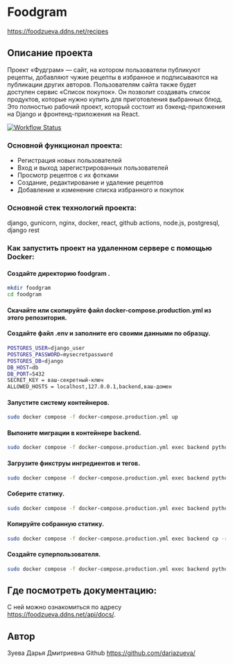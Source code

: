 #  Foodgram

https://foodzueva.ddns.net/recipes

## Описание проекта

Проект «Фудграм» — сайт, на котором пользователи публикуют рецепты, добавляют чужие рецепты в избранное и подписываются на публикации других авторов. Пользователям сайта также будет доступен сервис «Список покупок». Он позволит создавать список продуктов, которые нужно купить для приготовления выбранных блюд. Это полностью рабочий проект, который состоит из бэкенд-приложения на Django и фронтенд-приложения на React.

[![Workflow Status](https://github.com/dariazueva/foodgram-project-react/actions/workflows/main.yml/badge.svg)](https://github.com/dariazueva/foodgram-project-react/actions/workflows/main.yml)


### Основной функционал проекта:

- Регистрация новых пользователей
- Вход и выход зарегистрированных пользователей
- Просмотр рецептов с их фотками
- Создание, редактирование и удаление рецептов
- Добавление и изменение списка избранного и покупок

### Основной стек технологий проекта:

django, gunicorn, nginx, docker, react, github actions, node.js, postgresql, django rest 

### Как запустить проект на удаленном сервере с помощью Docker:

#### Создайте директорию foodgram .
```bash
mkdir foodgram
cd foodgram
```
#### Скачайте или скопируйте файл docker-compose.production.yml из этого репозитория.

#### Создайте файл .env и заполните его своими данными по образцу.
```bash
POSTGRES_USER=django_user
POSTGRES_PASSWORD=mysecretpassword
POSTGRES_DB=django
DB_HOST=db
DB_PORT=5432
SECRET_KEY = ваш-секретный-ключ
ALLOWED_HOSTS = localhost,127.0.0.1,backend,ваш-домен
```
#### Запустите систему контейнеров.
```bash
sudo docker compose -f docker-compose.production.yml up
```
#### Выпоните миграции в контейнере backend.
```bash
sudo docker compose -f docker-compose.production.yml exec backend python manage.py migrate
```
#### Загрузите фикструы ингредиентов и тегов.
```bash
sudo docker compose -f docker-compose.production.yml exec backend python manage.py load_fixture
```
#### Соберите статику.
```bash
sudo docker compose -f docker-compose.production.yml exec backend python manage.py collectstatic
```
#### Копируйте собранную статику.
```bash
sudo docker compose -f docker-compose.production.yml exec backend cp -r /app/collected_static/. /backend_static/static/
```
#### Создайте суперпользователя.
```bash
sudo docker compose -f docker-compose.production.yml exec backend python manage.py createsuperuser
```

## Где посмотреть документацию:
С ней можно ознакомиться по адресу https://foodzueva.ddns.net/api/docs/.

## Автор
Зуева Дарья Дмитриевна
Github https://github.com/dariazueva/
